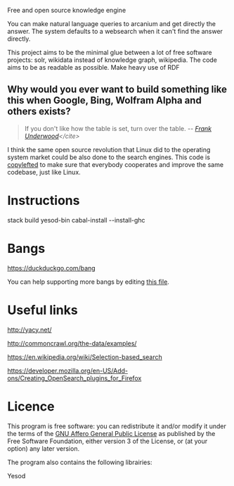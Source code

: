 Free and open source knowledge engine

You can make natural language queries to arcanium and get directly the answer. The system defaults to a websearch when it can't find the answer directly.


This project aims to be the minimal glue between a lot of free software projects: solr, wikidata instead of knowledge graph, wikipedia.
The code aims to be as readable as possible. Make heavy use of RDF

## Why would you ever want to build something like this when Google, Bing, Wolfram Alpha and others exists?

> If you don't like how the table is set, turn over the table.
> -- <cite>[Frank Underwood](https://en.wikipedia.org/wiki/Frank_Underwood_(House_of_Cards))</cite>

I think the same open source revolution that Linux did to the operating system market could be also done to the search engines. This code is [copylefted](https://en.wikipedia.org/wiki/Copyleft) to make sure that everybody cooperates and improve the same codebase, just like Linux.

# Instructions

stack build yesod-bin cabal-install --install-ghc




# Bangs

https://duckduckgo.com/bang

You can help supporting more bangs by editing [this file](https://github.com/cloutier/arcanium/blob/master/src/Import/Bangs.hs).

# Useful links

http://yacy.net/

http://commoncrawl.org/the-data/examples/

https://en.wikipedia.org/wiki/Selection-based_search

https://developer.mozilla.org/en-US/Add-ons/Creating_OpenSearch_plugins_for_Firefox

# Licence

This program is free software: you can redistribute it and/or modify
    it under the terms of the [GNU Affero General Public License](https://www.gnu.org/licenses/agpl-3.0.html) as
    published by the Free Software Foundation, either version 3 of the
    License, or (at your option) any later version.

The program also contains the following librairies:

Yesod
